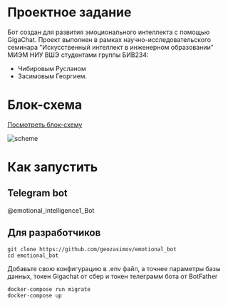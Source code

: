 # Проектное задание
Бот создан для развития эмоционального интеллекта с помощью GigaChat. Проект выполнен в рамках научно-исследовательского семинара "Искусственный интеллект в инженерном образовании" МИЭМ НИУ ВШЭ студентами группы БИВ234:
- Чибировым Русланом
- Засимовым Георгием.

# Блок-схема
[Посмотреть блок-схему]()

![scheme](diagram.png)

# Как запустить
## Telegram bot
@emotional_intelligence1_Bot

## Для разработчиков
```
git clone https://github.com/geozasimov/emotional_bot
cd emotional_bot
```
Добавьте свою конфигурацию в .env файл, а точнее параметры базы данных, токен Gigachat от сбер и токен телеграмм бота от BotFather

```
docker-compose run migrate
docker-compose up
```



